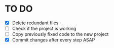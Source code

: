 # TO DO

- [x] Delete redundant files
- [ ] Check if the project is working
- [ ] Copy previously fixed code to the new project
- [x] Commit changes after every step ASAP
